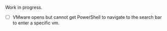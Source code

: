Work in progress.

- [ ] VMware opens but cannot get PowerShell to navigate to the search bar to enter a specific vm.
